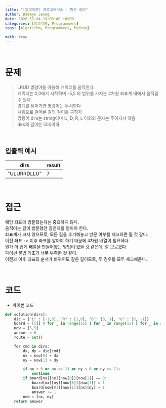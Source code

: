 ```yaml
---
title: "[알고리즘] 프로그래머스 - 방문 길이"
author: Daekyo Jeong
date: 2020-12-04 19:00:00 +0900
categories: [알고리즘, Programmers]
tags: [Algorithm, Programmers, Python]

math: true
---
```



<br/>

# **문제**


> LRUD 명령어를 이용해 캐릭터를 움직인다.      
> 캐릭터는 0,0에서 시작하며 -5,5 의 범위를 가지는 2차원 좌표계 내에서 움직일 수 있다.   
> 경계를 넘어가면 명령어는 무시한다.      
> 처음으로 걸어본 길의 길이를 구하자          
> 명령어 dirs는 string이며 U, D, R, L 이외의 문자는 주어지지 않음           
> dirs의 길이는 500이하        

<br/>

## **입출력 예시**

| dirs        | result |    
|-------------|---|  
| "ULURRDLLU" | 7 |   

<br/>

# **접근**

해당 좌표에 방문했는지는 중요하지 않다.   
움직이는 길이 방문했던 길인지를 알아야 한다.    
좌표계가 크지 않으므로, 모든 길을 추가해놓고 방문 여부를 체크하면 될 것 같다.    
이전 좌표 -> 이후 좌표를 알아야 하기 때문에 4차원 배열이 필요하다.    
뭔가 더 쉽게 배열을 만들어놓는 방법이 있을 것 같은데, 잘 모르겠다.    
파이썬 문법 기초가 너무 부족한 것 같다.    
이전과 이후 좌표의 순서가 바뀌어도 같은 길이므로, 두 경우를 모두 체크해준다.    

<br/>

# **코드**

- 파이썬 코드   

```py
def solution(dirs):
    dic = {"L" : [-1,0], "R" : [1,0], "D": [0, 1], "U" : [0, -1]}
    board = [[[[ 0 for _ in range(11) ] for _ in range(11) ] for _ in range(11)] for _ in range(11)]
    now = [5,5]
    answer = 0
    route = set()

    for cmd in dirs:
        dx, dy = dic[cmd]
        nx = now[0] + dx
        ny = now[1] + dy

        if nx < 0 or nx >= 11 or ny < 0 or ny >= 11:
            continue
        if board[nx][ny][now[0]][now[1]] == 0:
            board[nx][ny][now[0]][now[1]] = 1
            board[now[0]][now[1]][nx][ny] = 1
            answer += 1
        now = [nx, ny]
    return answer
```

<br/>
